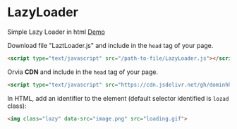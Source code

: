 # LazyLoader
Simple Lazy Loader in html
[Demo](https://git.k6vn.org/)

Download file "LaztLoader.js" and include in the `head` tag of your page.
```html
<script type="text/javascript" src="/path-to-file/LazyLoader.js"></script>
```
Orvia **CDN** and include in the `head` tag of your page.
```html
<script type="text/javascript" src="https://cdn.jsdelivr.net/gh/dominhhieu1405/LazyLoader@main/LazyLoader.js"></script>
```
In HTML, add an identifier to the element (default selector identified is `lozad` class):
```html
<img class="lazy" data-src="image.png" src="loading.gif">
```
